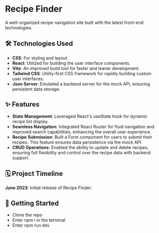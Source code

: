 # Recipe Finder

A well-organized recipe navigation site built with the latest front-end technologies.

## 🛠 Technologies Used

- **CSS**: For styling and layout.
- **React**: Utilized for building the user interface components.
- **Vite**: An improved build tool for faster and leaner development.
- **Tailwind CSS**: Utility-first CSS framework for rapidly building custom user interfaces.
- **Json Server**: Emulated a backend server for the mock API, ensuring persistent data storage.

## ✨ Features

- **State Management**: Leveraged React's useState hook for dynamic recipe list display.
- **Seamless Navigation**: Integrated React Router for fluid navigation and improved search capabilities, enhancing the overall user experience.
- **Recipe Submission**: Built a Form component for users to submit their recipes. This feature ensures data persistence via the mock API.
- **CRUD Operations**: Enabled the ability to update and delete recipes, ensuring full flexibility and control over the recipe data with backend support.

## 🗓 Project Timeline

**June 2023**: Initial release of Recipe Finder.

## 🔧 Getting Started
- Clone the repo
- Enter npm i in the terminal 
- Enter npm run dev

